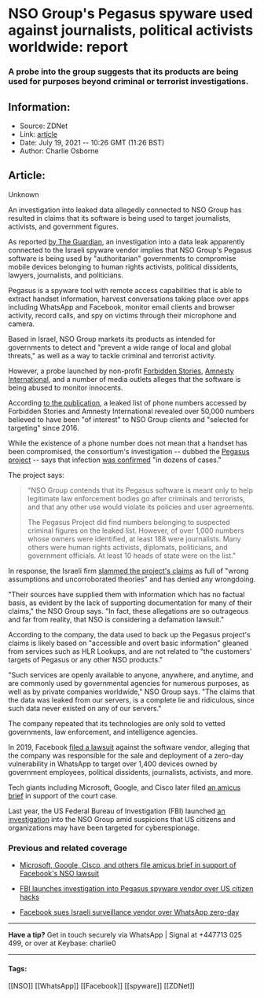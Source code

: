 # NSO Group's Pegasus spyware used against journalists, political activists worldwide: report
### A probe into the group suggests that its products are being used for purposes beyond criminal or terrorist investigations.

## Information:
+ Source: ZDNet
+ Link: [article](https://www.zdnet.com/article/nso-groups-pegasus-spyware-used-against-journalists-political-activists-worldwide-report/)
+ Date: July 19, 2021 -- 10:26 GMT (11:26 BST)
+ Author: Charlie Osborne


## Article:
Unknown

An investigation into leaked data allegedly connected to NSO Group has resulted in claims that its software is being used to target journalists, activists, and government figures. 


As reported [by The Guardian](https://www.theguardian.com/world/2021/jul/18/revealed-leak-uncovers-global-abuse-of-cyber-surveillance-weapon-nso-group-pegasus), an investigation into a data leak apparently connected to the Israeli spyware vendor implies that NSO Group's Pegasus software is being used by "authoritarian" governments to compromise mobile devices belonging to human rights activists, political dissidents, lawyers, journalists, and politicians.  

Pegasus is a spyware tool with remote access capabilities that is able to extract handset information, harvest conversations taking place over apps including WhatsApp and Facebook, monitor email clients and browser activity, record calls, and spy on victims through their microphone and camera.  

Based in Israel, NSO Group markets its products as intended for governments to detect and "prevent a wide range of local and global threats," as well as a way to tackle criminal and terrorist activity.  

However, a probe launched by non-profit [Forbidden Stories](https://forbiddenstories.org/), [Amnesty International](https://www.amnesty.org/en/tech/), and a number of media outlets alleges that the software is being abused to monitor innocents.  

According [to the publication](https://www.theguardian.com/news/2021/jul/18/huge-data-leak-shatters-lie-innocent-need-not-fear-surveillance), a leaked list of phone numbers accessed by Forbidden Stories and Amnesty International revealed over 50,000 numbers believed to have been "of interest" to NSO Group clients and "selected for targeting" since 2016. 

While the existence of a phone number does not mean that a handset has been compromised, the consortium's investigation -- dubbed the [Pegasus project](https://www.occrp.org/en/the-pegasus-project/) -- says that infection [was confirmed](https://www.occrp.org/en/the-pegasus-project/about-the-project#1-what-is-the-pegasus-project-and-how-did-it-come-about) "in dozens of cases." 






The project says:


> "NSO Group contends that its Pegasus software is meant only to help legitimate law enforcement bodies go after criminals and terrorists, and that any other use would violate its policies and user agreements.
> 
> The Pegasus Project did find numbers belonging to suspected criminal figures on the leaked list. However, of over 1,000 numbers whose owners were identified, at least 188 were journalists. Many others were human rights activists, diplomats, politicians, and government officials. At least 10 heads of state were on the list."
> 
> 

In response, the Israeli firm [slammed the project's claims](https://www.nsogroup.com/Newses/following-the-publication-of-the-recent-article-by-forbidden-stories-we-wanted-to-directly-address-the-false-accusations-and-misleading-allegations-presented-there/) as full of "wrong assumptions and uncorroborated theories" and has denied any wrongdoing. 

"Their sources have supplied them with information which has no factual basis, as evident by the lack of supporting documentation for many of their claims," the NSO Group says. "In fact, these allegations are so outrageous and far from reality, that NSO is considering a defamation lawsuit." 

According to the company, the data used to back up the Pegasus project's claims is likely based on "accessible and overt basic information" gleaned from services such as HLR Lookups, and are not related to "the customers' targets of Pegasus or any other NSO products." 

"Such services are openly available to anyone, anywhere, and anytime, and are commonly used by governmental agencies for numerous purposes, as well as by private companies worldwide," NSO Group says. "The claims that the data was leaked from our servers, is a complete lie and ridiculous, since such data never existed on any of our servers." 

The company repeated that its technologies are only sold to vetted governments, law enforcement, and intelligence agencies.  

In 2019, Facebook [filed a lawsuit](https://www.zdnet.com/article/facebook-sues-israeli-surveillance-vendor-over-whatsapp-zero-day/) against the software vendor, alleging that the company was responsible for the sale and deployment of a zero-day vulnerability in WhatsApp to target over 1,400 devices owned by government employees, political dissidents, journalists, activists, and more.  

Tech giants including Microsoft, Google, and Cisco later filed [an amicus brief](https://www.zdnet.com/article/microsoft-google-cisco-and-others-file-amicus-brief-in-support-of-facebooks-nso-lawsuit/) in support of the court case.  

Last year, the US Federal Bureau of Investigation (FBI) launched [an investigation](https://www.zdnet.com/article/fbi-launches-investigation-into-pegasus-spyware-vendor-over-us-intelligence-gathering-hacks/) into the NSO Group amid suspicions that US citizens and organizations may have been targeted for cyberespionage.  

###  Previous and related coverage

* [Microsoft, Google, Cisco, and others file amicus brief in support of Facebook's NSO lawsuit](https://www.zdnet.com/article/microsoft-google-cisco-and-others-file-amicus-brief-in-support-of-facebooks-nso-lawsuit/)  

* [FBI launches investigation into Pegasus spyware vendor over US citizen hacks](https://www.zdnet.com/article/fbi-launches-investigation-into-pegasus-spyware-vendor-over-us-intelligence-gathering-hacks/)  

* [Facebook sues Israeli surveillance vendor over WhatsApp zero-day](https://www.zdnet.com/article/facebook-sues-israeli-surveillance-vendor-over-whatsapp-zero-day/)  




---

**Have a tip?** Get in touch securely via WhatsApp | Signal at +447713 025 499, or over at Keybase: charlie0



---





#### Tags:
[[NSO]] [[WhatsApp]] [[Facebook]] [[spyware]] [[ZDNet]]
